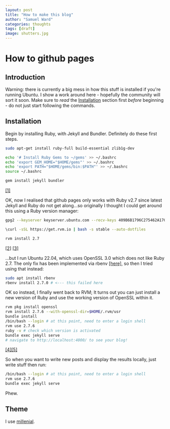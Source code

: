 ```yaml
---
layout: post
title: "How to make this blog"
author: "Samuel Ward"
categories: thoughts
tags: [draft]
image: shutters.jpg
---
```


# How to github pages

## Introduction

Warning: there is currently a big mess in how this stuff is installed if you're running Ubuntu. I show a work around here - hopefully the community will sort it soon. Make sure to _read_ the [Installation](#introduction) section first _before_ beginning - do not just start following the commands.

## Installation

Begin by installing Ruby, with Jekyll and Bundler. Definitely do these first steps.

``` bash
sudo apt-get install ruby-full build-essential zlib1g-dev

echo '# Install Ruby Gems to ~/gems' >> ~/.bashrc
echo 'export GEM_HOME="$HOME/gems"' >> ~/.bashrc
echo 'export PATH="$HOME/gems/bin:$PATH"' >> ~/.bashrc
source ~/.bashrc

gem install jekyll bundler
```

[[1]](https://jekyllrb.com/docs/installation/ubuntu/)


OK, now I realised that github pages only works with Ruby v2.7 since latest Jekyll and Ruby do not get along...so originally I thought I could get around this using a Ruby version manager: 

``` bash
gpg2 --keyserver keyserver.ubuntu.com --recv-keys 409B6B1796C275462A1703113804BB82D39DC0E3 7D2BAF1CF37B13E2069D6956105BD0E739499BDB

\curl -sSL https://get.rvm.io | bash -s stable --auto-dotfiles

rvm install 2.7
```

[[2]](https://stackoverflow.com/questions/37315192/how-to-downgrade-ruby-version-on-ubuntu)
[[3]](https://rvm.io/)

...but I run Ubuntu 22.04, which uses OpenSSL 3.0 which does not like Ruby 2.7. The only fix has been implemented via rbenv [[here]](https://github.com/rbenv/ruby-build/pull/1974#issue-1231997356), so then I tried using that instead:

``` bash
sudo apt install rbenv
rbenv install 2.7.0 # <--- this failed here 

```

OK so instead, I finally went back to RVM; It turns out you can just install a new version of Ruby and use the working version of OpenSSL within it.

```bash
rvm pkg install openssl
rvm install 2.7.6 --with-openssl-dir=$HOME/.rvm/usr
bundle install
/bin/bash --login # at this point, need to enter a login shell 
rvm use 2.7.6 
ruby -v # check which version is activated 
bundle exec jekyll serve
# navigate to http://localhost:4000/ to see your blog!
```

[[4]](https://stackoverflow.com/questions/72179373/cant-install-ruby-via-rvm-error-running-rvm-make-j4-on-ubuntu-22-04)[[5]](https://rvm.io/rvm/basics)

So when you want to write new posts and display the results locally, just write stuff then run:

```bash
/bin/bash --login # at this point, need to enter a login shell 
rvm use 2.7.6 
bundle exec jekyll serve
```

Phew.

## Theme

I use [millenial](https://github.com/LeNPaul/Millennial).

    